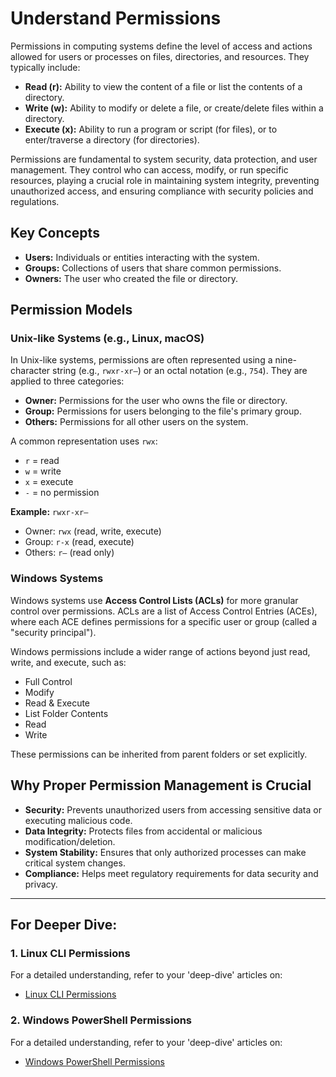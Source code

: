 # Understand Permissions

Permissions in computing systems define the level of access and actions allowed for users or processes on files, directories, and resources. They typically include:

* **Read (r):** Ability to view the content of a file or list the contents of a directory.
* **Write (w):** Ability to modify or delete a file, or create/delete files within a directory.
* **Execute (x):** Ability to run a program or script (for files), or to enter/traverse a directory (for directories).

Permissions are fundamental to system security, data protection, and user management. They control who can access, modify, or run specific resources, playing a crucial role in maintaining system integrity, preventing unauthorized access, and ensuring compliance with security policies and regulations.

## Key Concepts

* **Users:** Individuals or entities interacting with the system.
* **Groups:** Collections of users that share common permissions.
* **Owners:** The user who created the file or directory.

## Permission Models

### Unix-like Systems (e.g., Linux, macOS)

In Unix-like systems, permissions are often represented using a nine-character string (e.g., `rwxr-xr—`) or an octal notation (e.g., `754`). They are applied to three categories:

* **Owner:** Permissions for the user who owns the file or directory.
* **Group:** Permissions for users belonging to the file's primary group.
* **Others:** Permissions for all other users on the system.

A common representation uses `rwx`:

* `r` = read
* `w` = write
* `x` = execute
* `-` = no permission

**Example:** `rwxr-xr—`
* Owner: `rwx` (read, write, execute)
* Group: `r-x` (read, execute)
* Others: `r—` (read only)

### Windows Systems

Windows systems use **Access Control Lists (ACLs)** for more granular control over permissions. ACLs are a list of Access Control Entries (ACEs), where each ACE defines permissions for a specific user or group (called a "security principal").

Windows permissions include a wider range of actions beyond just read, write, and execute, such as:

* Full Control
* Modify
* Read & Execute
* List Folder Contents
* Read
* Write

These permissions can be inherited from parent folders or set explicitly.

## Why Proper Permission Management is Crucial

* **Security:** Prevents unauthorized users from accessing sensitive data or executing malicious code.
* **Data Integrity:** Protects files from accidental or malicious modification/deletion.
* **System Stability:** Ensures that only authorized processes can make critical system changes.
* **Compliance:** Helps meet regulatory requirements for data security and privacy.

---

## For Deeper Dive:

### 1. Linux CLI Permissions

For a detailed understanding, refer to your 'deep-dive' articles on:

* [Linux CLI Permissions](../../deep-dive/Linux-CLI-Permissions.md)

### 2. Windows PowerShell Permissions

For a detailed understanding, refer to your 'deep-dive' articles on:

* [Windows PowerShell Permissions](deep-dive/windows-powershell-permissions.md)

